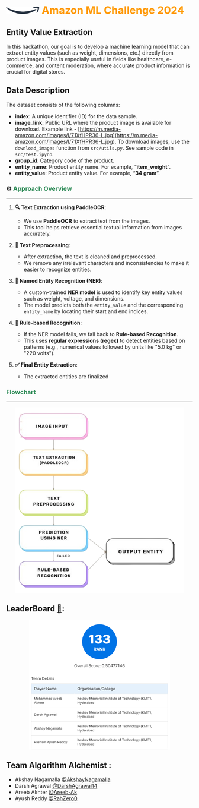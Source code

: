 
# <img src="./images/Amazon-Smile-Logo.png" height="20">    <span style="color:#FF9900;">Amazon ML Challenge 2024</span>

## Entity Value Extraction

In this hackathon, our goal is to develop a machine learning model that can extract entity values (such as weight, dimensions, etc.) directly from product images. This is especially useful in fields like healthcare, e-commerce, and content moderation, where accurate product information is crucial for digital stores.


## **Data Description**

The dataset consists of the following columns:

- **index**: A unique identifier (ID) for the data sample.
- **image_link**: Public URL where the product image is available for download. Example link - [https://m.media-amazon.com/images/I/71XfHPR36-L.jpg](https://m.media-amazon.com/images/I/71XfHPR36-L.jpg). To download images, use the `download_images` function from `src/utils.py`. See sample code in `src/test.ipynb`.
- **group_id**: Category code of the product.
- **entity_name**: Product entity name. For example, “**item_weight**”.
- **entity_value**: Product entity value. For example, “**34 gram**”.


### ⚙️ <span style="color:#2E8B57;">Approach Overview</span>
---


1. **🔍 Text Extraction using PaddleOCR**:
   - We use **PaddleOCR** to extract text from the images.
   - This tool helps retrieve essential textual information from images accurately.

2. **🧹 Text Preprocessing**:
   - After extraction, the text is cleaned and preprocessed.
   - We remove any irrelevant characters and inconsistencies to make it easier to recognize entities.

3. **📑 Named Entity Recognition (NER)**:
   - A custom-trained **NER model** is used to identify key entity values such as weight, voltage, and dimensions.
   - The model predicts both the `entity_value` and the corresponding `entity_name` by locating their start and end indices.

4. **🧮 Rule-based Recognition**:
   - If the NER model fails, we fall back to **Rule-based Recognition**.
   - This uses **regular expressions (regex)** to detect entities based on patterns (e.g., numerical values followed by units like "5.0 kg" or "220 volts").

5. **✅ Final Entity Extraction**:
   - The extracted entities are finalized
### <span style="color:#2E8B57;">Flowchart</span>
---
<img src="./images/flowchart.png" height = "500" style="display: block; margin: auto;">


**LeaderBoard [🔗](https://unstop.com/hackathons/amazon-ml-challenge-amazon-1100713/coding-challenge/200089):**
---
<img src="./images/rank.png" alt="d133rd rank" height="350" style="display: block; margin: auto;"/>



## **Team Algorithm Alchemist** : 
- Akshay Nagamalla [@AkshayNagamalla](https://github.com/AkshayNagamalla)
- Darsh Agrawal    [@DarshAgrawal14](https://github.com/DarshAgrawal14) 
- Areeb Akhter     [@Areeb-Ak](https://github.com/Areeb-Ak) 
- Ayush Reddy      [@RahZero0](https://github.com/RahZero0)






